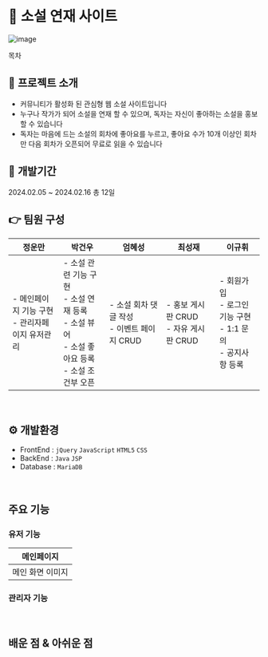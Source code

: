 # 📖 소설 연재 사이트
![image](https://github.com/hyeseongUm/First_Java-Project/assets/155358391/8e2c0eb6-f371-4196-90a4-5b3ef6ce0419)

목차

## 🔎 프로젝트 소개
- 커뮤니티가 활성화 된 관심형 웹 소설 사이트입니다
- 누구나 작가가 되어 소설을 연재 할 수 있으며, 독자는 자신이 좋아하는 소설을 홍보할 수 있습니다
- 독자는 마음에 드는 소설의 회차에 좋아요를 누르고, 좋아요 수가 10개 이상인 회차만 다음 회차가 오픈되어 무료로 읽을 수 있습니다

## 📅 개발기간
2024.02.05 ~ 2024.02.16 총 12일

## 👉 팀원 구성

<div align="center">
  
| **정운만** | **박건우** | **엄혜성** | **최성재** | **이규휘** |
| -------- | -------- | -------- | -------- | -------- |
| - 메인페이지 기능 구현<br>- 관리자페이지 유저관리 | - 소설 관련 기능 구현<br>- 소설 연재 등록<br>- 소설 뷰어<br>- 소설 좋아요 등록<br>- 소설 조건부 오픈 | - 소설 회차 댓글 작성<br>- 이벤트 페이지 CRUD  | - 홍보 게시판 CRUD <br>- 자유 게시판 CRUD | - 회원가입<br>- 로그인 기능 구현<br>- 1:1 문의<br>- 공지사항 등록 |

</div>
<br>

## ⚙ 개발환경
- FrontEnd : `jQuery` `JavaScript` `HTML5` `CSS`
- BackEnd : `Java` `JSP`
- Database : `MariaDB`

<br>

## 주요 기능

### 유저 기능
| 메인페이지 |
| :--------: | 
| 메인 화면 이미지 |

### 관리자 기능

<br>

## 배운 점 & 아쉬운 점

<p align="justify">

</p>
